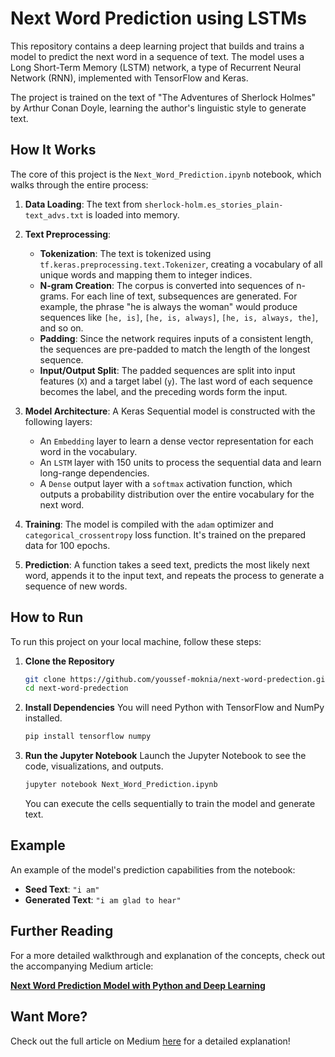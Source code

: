 # Next Word Prediction using LSTMs

This repository contains a deep learning project that builds and trains a model to predict the next word in a sequence of text. The model uses a Long Short-Term Memory (LSTM) network, a type of Recurrent Neural Network (RNN), implemented with TensorFlow and Keras.

The project is trained on the text of "The Adventures of Sherlock Holmes" by Arthur Conan Doyle, learning the author's linguistic style to generate text.

## How It Works

The core of this project is the `Next_Word_Prediction.ipynb` notebook, which walks through the entire process:

1.  **Data Loading**: The text from `sherlock-holm.es_stories_plain-text_advs.txt` is loaded into memory.

2.  **Text Preprocessing**:
    *   **Tokenization**: The text is tokenized using `tf.keras.preprocessing.text.Tokenizer`, creating a vocabulary of all unique words and mapping them to integer indices.
    *   **N-gram Creation**: The corpus is converted into sequences of n-grams. For each line of text, subsequences are generated. For example, the phrase "he is always the woman" would produce sequences like `[he, is]`, `[he, is, always]`, `[he, is, always, the]`, and so on.
    *   **Padding**: Since the network requires inputs of a consistent length, the sequences are pre-padded to match the length of the longest sequence.
    *   **Input/Output Split**: The padded sequences are split into input features (`X`) and a target label (`y`). The last word of each sequence becomes the label, and the preceding words form the input.

3.  **Model Architecture**: A Keras Sequential model is constructed with the following layers:
    *   An `Embedding` layer to learn a dense vector representation for each word in the vocabulary.
    *   An `LSTM` layer with 150 units to process the sequential data and learn long-range dependencies.
    *   A `Dense` output layer with a `softmax` activation function, which outputs a probability distribution over the entire vocabulary for the next word.

4.  **Training**: The model is compiled with the `adam` optimizer and `categorical_crossentropy` loss function. It's trained on the prepared data for 100 epochs.

5.  **Prediction**: A function takes a seed text, predicts the most likely next word, appends it to the input text, and repeats the process to generate a sequence of new words.

## How to Run

To run this project on your local machine, follow these steps:

1.  **Clone the Repository**
    ```bash
    git clone https://github.com/youssef-moknia/next-word-predection.git
    cd next-word-predection
    ```

2.  **Install Dependencies**
    You will need Python with TensorFlow and NumPy installed.
    ```bash
    pip install tensorflow numpy
    ```

3.  **Run the Jupyter Notebook**
    Launch the Jupyter Notebook to see the code, visualizations, and outputs.
    ```bash
    jupyter notebook Next_Word_Prediction.ipynb
    ```
    You can execute the cells sequentially to train the model and generate text.

## Example

An example of the model's prediction capabilities from the notebook:

*   **Seed Text**: `"i am"`
*   **Generated Text**: `"i am glad to hear"`

## Further Reading

For a more detailed walkthrough and explanation of the concepts, check out the accompanying Medium article:

[**Next Word Prediction Model with Python and Deep Learning**](https://medium.com/@CrazyForCode/next-word-prediction-model-with-python-and-deep-learning-de04daf31950)

## Want More?
Check out the full article on Medium [here](https://medium.com/@CrazyForCode/next-word-prediction-model-with-python-and-deep-learning-de04daf31950) for a detailed explanation!
